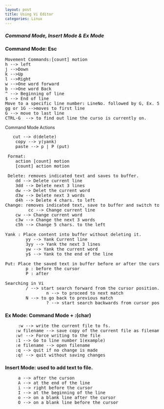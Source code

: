 ```yaml
---
layout: post
title: Using Vi Editor
categories: Linux
---
```


<h3><i>Command Mode, Insert Mode & Ex Mode</i></h3>

<h3>Command Mode: Esc </h3>
<pre>Movement Commands:[count] motion
h --> left
j -->Down
k -->Up
l -->Right
w -->One word forward
b -->One word Back
^ --> Beginning of line
$ --> End of line
Move to a specific line number: LineNo. followed by G, Ex. 5G 
gg or 1G -->moves to first line
G --> move to last line
CTRL-G  --> to find out line the curso is currently on.
</pre>

Command Mode  Actions 
<pre>   cut --> d(delete)
	copy --> y(yank)  
	paste --> p | P (put)

 Format:  
	action [count] motion 
	[count] action motion 
      
 Delete: removes indicated text and saves to buffer. 
	dd --> Delete current line
	3dd --> Delete next 3 lines 
	dw --> Delet the current word 
	d3w --> Delete next 3 words 
	d4h --> Delete 4 chars. to left 
Change: removes indicated text, save to buffer and switch to insert mode 
         cc --> Change current line
	cw --> Change current word 
	c3w --> Change the next 3 words 
	c5h --> Change 5 chars. to the left

Yank : Place content into buffer without deleting it. 
		yy --> Yank Current line
  		3yy --> Yank the next 3 lines
		yw --> Yank the current word
		y$ --> Yank to the end of the line
	 
Put: Place the saved text in buffer before or after the cursor
		p : before the cursor
		P : after

Searching in Vi    
		/ --> start search forward from the cursor position.
                n --> to proceed to next match 
		N --> to go back to previous match
                ? --> start search backwards from cursor position 
</pre>

<h3> Ex Mode: Command Mode + :(char) </h3>
<pre>     :w --> write the current file to fs.
	:w filename --> save copy of the current file as filename
	:w! --> Force writing to the file 
	:1 --> Go to line number 1(example)
	:e filename --> open filename
	:q --> quit if no change is made
	:q! --> quit without saving changes
</pre>


<h3> Insert Mode: used to add text to file.</h3>
<pre>     a --> after the curson
     A --> at the end of the line
     i --> right before the cursor
     I --> at the beginning of the line
     o --> on a blank line after the cursor
     O --> on a blank line before the cursor
</pre>	


